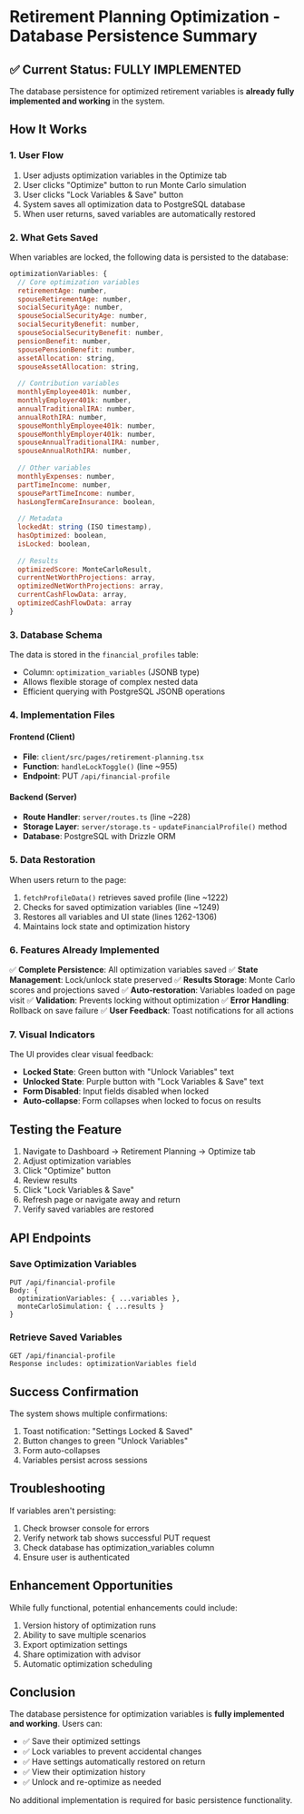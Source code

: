 # Retirement Planning Optimization - Database Persistence Summary

## ✅ Current Status: FULLY IMPLEMENTED

The database persistence for optimized retirement variables is **already fully implemented and working** in the system.

## How It Works

### 1. User Flow
1. User adjusts optimization variables in the Optimize tab
2. User clicks "Optimize" button to run Monte Carlo simulation
3. User clicks "Lock Variables & Save" button
4. System saves all optimization data to PostgreSQL database
5. When user returns, saved variables are automatically restored

### 2. What Gets Saved

When variables are locked, the following data is persisted to the database:

```javascript
optimizationVariables: {
  // Core optimization variables
  retirementAge: number,
  spouseRetirementAge: number,
  socialSecurityAge: number,
  spouseSocialSecurityAge: number,
  socialSecurityBenefit: number,
  spouseSocialSecurityBenefit: number,
  pensionBenefit: number,
  spousePensionBenefit: number,
  assetAllocation: string,
  spouseAssetAllocation: string,
  
  // Contribution variables
  monthlyEmployee401k: number,
  monthlyEmployer401k: number,
  annualTraditionalIRA: number,
  annualRothIRA: number,
  spouseMonthlyEmployee401k: number,
  spouseMonthlyEmployer401k: number,
  spouseAnnualTraditionalIRA: number,
  spouseAnnualRothIRA: number,
  
  // Other variables
  monthlyExpenses: number,
  partTimeIncome: number,
  spousePartTimeIncome: number,
  hasLongTermCareInsurance: boolean,
  
  // Metadata
  lockedAt: string (ISO timestamp),
  hasOptimized: boolean,
  isLocked: boolean,
  
  // Results
  optimizedScore: MonteCarloResult,
  currentNetWorthProjections: array,
  optimizedNetWorthProjections: array,
  currentCashFlowData: array,
  optimizedCashFlowData: array
}
```

### 3. Database Schema

The data is stored in the `financial_profiles` table:
- Column: `optimization_variables` (JSONB type)
- Allows flexible storage of complex nested data
- Efficient querying with PostgreSQL JSONB operations

### 4. Implementation Files

#### Frontend (Client)
- **File**: `client/src/pages/retirement-planning.tsx`
- **Function**: `handleLockToggle()` (line ~955)
- **Endpoint**: PUT `/api/financial-profile`

#### Backend (Server)
- **Route Handler**: `server/routes.ts` (line ~228)
- **Storage Layer**: `server/storage.ts` - `updateFinancialProfile()` method
- **Database**: PostgreSQL with Drizzle ORM

### 5. Data Restoration

When users return to the page:
1. `fetchProfileData()` retrieves saved profile (line ~1222)
2. Checks for saved optimization variables (line ~1249)
3. Restores all variables and UI state (lines 1262-1306)
4. Maintains lock state and optimization history

### 6. Features Already Implemented

✅ **Complete Persistence**: All optimization variables saved
✅ **State Management**: Lock/unlock state preserved
✅ **Results Storage**: Monte Carlo scores and projections saved
✅ **Auto-restoration**: Variables loaded on page visit
✅ **Validation**: Prevents locking without optimization
✅ **Error Handling**: Rollback on save failure
✅ **User Feedback**: Toast notifications for all actions

### 7. Visual Indicators

The UI provides clear visual feedback:
- **Locked State**: Green button with "Unlock Variables" text
- **Unlocked State**: Purple button with "Lock Variables & Save" text
- **Form Disabled**: Input fields disabled when locked
- **Auto-collapse**: Form collapses when locked to focus on results

## Testing the Feature

1. Navigate to Dashboard → Retirement Planning → Optimize tab
2. Adjust optimization variables
3. Click "Optimize" button
4. Review results
5. Click "Lock Variables & Save"
6. Refresh page or navigate away and return
7. Verify saved variables are restored

## API Endpoints

### Save Optimization Variables
```
PUT /api/financial-profile
Body: {
  optimizationVariables: { ...variables },
  monteCarloSimulation: { ...results }
}
```

### Retrieve Saved Variables
```
GET /api/financial-profile
Response includes: optimizationVariables field
```

## Success Confirmation

The system shows multiple confirmations:
1. Toast notification: "Settings Locked & Saved"
2. Button changes to green "Unlock Variables" 
3. Form auto-collapses
4. Variables persist across sessions

## Troubleshooting

If variables aren't persisting:
1. Check browser console for errors
2. Verify network tab shows successful PUT request
3. Check database has optimization_variables column
4. Ensure user is authenticated

## Enhancement Opportunities

While fully functional, potential enhancements could include:
1. Version history of optimization runs
2. Ability to save multiple scenarios
3. Export optimization settings
4. Share optimization with advisor
5. Automatic optimization scheduling

## Conclusion

The database persistence for optimization variables is **fully implemented and working**. Users can:
- ✅ Save their optimized settings
- ✅ Lock variables to prevent accidental changes
- ✅ Have settings automatically restored on return
- ✅ View their optimization history
- ✅ Unlock and re-optimize as needed

No additional implementation is required for basic persistence functionality.